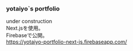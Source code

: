 ### yotaiyo`s portfolio  
under construction  
Next.jsを使用。  
Firebaseで公開。  
https://yotaiyo-portfolio-next-js.firebaseapp.com/
